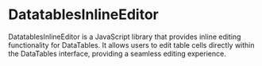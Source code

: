 # DatatablesInlineEditor
DatatablesInlineEditor is a JavaScript library that provides inline editing functionality for DataTables. It allows users to edit table cells directly within the DataTables interface, providing a seamless editing experience.
